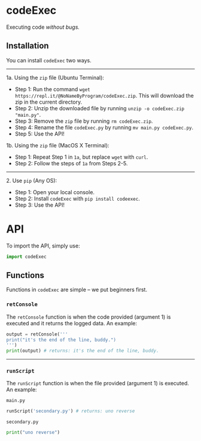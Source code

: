 # codeExec
Executing code *without bugs.*

## Installation
You can install `codeExec` two ways.
***
1a. Using the `zip` file (Ubuntu Terminal):
- Step 1: Run the command `wget https://repl.it/@NoNameByProgram/codeExec.zip`. This will download the zip in the current directory.
- Step 2: Unzip the downloaded file by running `unzip -o codeExec.zip "main.py"`.
- Step 3: Remove the `zip` file by running `rm codeExec.zip`.
- Step 4: Rename the file `codeExec.py` by running `mv main.py codeExec.py`.
- Step 5: Use the API!

1b. Using the `zip` file (MacOS X Terminal):
- Step 1: Repeat Step 1 in `1a`, but replace `wget` with `curl`. 
- Step 2: Follow the steps of `1a` from Steps 2-5. 

***
2\. Use `pip` (Any OS):
- Step 1: Open your local console.
- Step 2: Install `codeExec` with `pip install codeexec`.
- Step 3: Use the API!

# API
To import the API, simply use:
```py
import codeExec
```

## Functions
Functions in `codeExec` are simple – we put beginners first.

### `retConsole`
The `retConsole` function is when the code provided (argument 1) is executed and it returns the logged data.
An example:
```py
output = retConsole('''
print("it's the end of the line, buddy.")
''')
print(output) # returns: it's the end of the line, buddy.
```
***
### `runScript`
The `runScript` function is when the file provided (argument 1) is executed.
An example:

`main.py`
```py
runScript('secondary.py') # returns: uno reverse
```

`secondary.py`
```py
print("uno reverse")
```